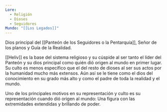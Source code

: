 ```yaml
---
Lore:
  - Religión
  - Dioses
  - Seguidores
Mundo: "[[Los Legados]]"
---
```

Dios principal del [[Panteón de los Seguidores o la Pentarquía]], Señor de los planos y Guía de la Realidad.

[[Heliv]] es la base del sistema religioso y su cúspide al ser tanto el líder del Panteón y su dios principal como quién dió origen al mundo en primer lugar. Su culto es menos específico que el del resto de dioses al ser sus actos por la humanidad mucho más extensos. Aún así se le tiene como el dios del conocimiento en su grado más alto y como el padre de toda la realidad y el mundo.

Uno de los principales motivos en su representación y culto es su representación cuando dió origen al mundo: Una figura con las extremidades extendidas y brillando de poder.